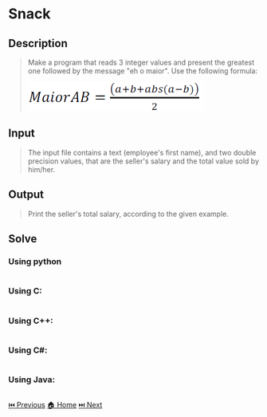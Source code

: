 # Snack

## Description

> Make a program that reads 3 integer values and present the greatest one followed by the message "eh o maior". Use the following formula:
>
> ![Image](/URI_1013/UOJ_1013.png)

## Input

> The input file contains a text (employee's first name), and two double precision values, that are the seller's salary and the total value sold by him/her.

## Output

> Print the seller's total salary, according to the given example.

## Solve

### Using python

```python

```

### Using C:

```c

```

### Using C++:

```c++

```

### Using C#:

```c#

```

### Using Java:

```java

```

[⏮️ Previous](/URI_1037/URI_1037.md)
[🏠 Home](/README.md)
[⏭️ Next](/URI_1040/URI_1040.md)
